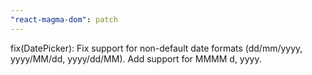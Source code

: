 ```yaml
---
"react-magma-dom": patch
---
```


fix(DatePicker): Fix support for non-default date formats (dd/mm/yyyy, yyyy/MM/dd, yyyy/dd/MM). Add support for MMMM d, yyyy.